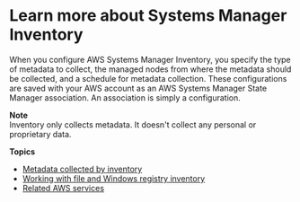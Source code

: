 # Learn more about Systems Manager Inventory<a name="sysman-inventory-about"></a>

When you configure AWS Systems Manager Inventory, you specify the type of metadata to collect, the managed nodes from where the metadata should be collected, and a schedule for metadata collection\. These configurations are saved with your AWS account as an AWS Systems Manager State Manager association\. An association is simply a configuration\.

**Note**  
Inventory only collects metadata\. It doesn't collect any personal or proprietary data\.

**Topics**
+ [Metadata collected by inventory](sysman-inventory-schema.md)
+ [Working with file and Windows registry inventory](sysman-inventory-file-and-registry.md)
+ [Related AWS services](sysman-inventory-relatedsvc.md)